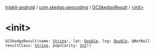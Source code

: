 [tripkit-android](../../index.md) / [com.skedgo.geocoding](../index.md) / [GCSkedgoResult](index.md) / [&lt;init&gt;](./-init-.md)

# &lt;init&gt;

`GCSkedgoResult(name: `[`String`](https://kotlinlang.org/api/latest/jvm/stdlib/kotlin/-string/index.html)`!, lat: `[`Double`](https://kotlinlang.org/api/latest/jvm/stdlib/kotlin/-double/index.html)`, lng: `[`Double`](https://kotlinlang.org/api/latest/jvm/stdlib/kotlin/-double/index.html)`, @NotNull resultClass: `[`String`](https://kotlinlang.org/api/latest/jvm/stdlib/kotlin/-string/index.html)`, popularity: `[`Int`](https://kotlinlang.org/api/latest/jvm/stdlib/kotlin/-int/index.html)`!)`